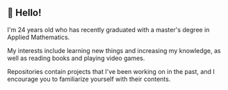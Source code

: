## 👋 Hello!
I'm 24 years old who has recently graduated with a master's degree in Applied Mathematics.

My interests include learning new things and increasing my knowledge, as well as reading books and playing video games.

Repositories contain projects that I've been working on in the past, and I encourage you to familiarize yourself with their contents. 

<!---
PWycech/PWycech is a ✨ special ✨ repository because its `README.md` (this file) appears on your GitHub profile.
You can click the Preview link to take a look at your changes.
--->
